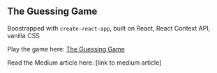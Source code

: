 ## The Guessing Game

Boostrapped with `create-react-app`, built on React, React Context API, vanilla CSS

Play the game here: [The Guessing Game](https://shapirodaniel.github.io/guessing-game-react/)

Read the Medium article here: [link to medium article]
